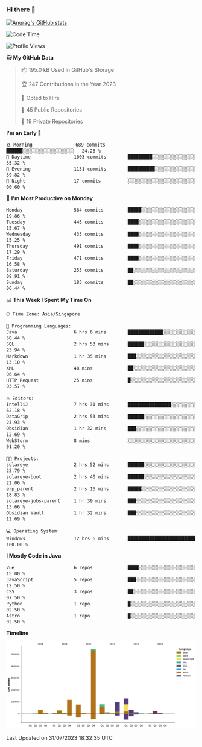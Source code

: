 ### Hi there 👋

[![Anurag's GitHub stats](https://github-readme-stats.vercel.app/api?username=xiumu2017&show_icons=true&theme=radical)](https://github.com/anuraghazra/github-readme-stats)

<!--
**xiumu2017/xiumu2017** is a ✨ _special_ ✨ repository because its `README.md` (this file) appears on your GitHub profile.

Here are some ideas to get you started:

- 🔭 I’m currently working on ...
- 🌱 I’m currently learning ...
- 👯 I’m looking to collaborate on ...
- 🤔 I’m looking for help with ...
- 💬 Ask me about ...
- 📫 How to reach me: ...
- 😄 Pronouns: ...
- ⚡ Fun fact: ...
-->

<!--START_SECTION:waka-->
![Code Time](http://img.shields.io/badge/Code%20Time-1%2C611%20hrs%202%20mins-blue)

![Profile Views](http://img.shields.io/badge/Profile%20Views-0-blue)

**🐱 My GitHub Data** 

> 📦 195.0 kB Used in GitHub's Storage 
 > 
> 🏆 247 Contributions in the Year 2023
 > 
> 💼 Opted to Hire
 > 
> 📜 45 Public Repositories 
 > 
> 🔑 19 Private Repositories 
 > 
**I'm an Early 🐤** 

```text
🌞 Morning                689 commits         ██████░░░░░░░░░░░░░░░░░░░   24.26 % 
🌆 Daytime                1003 commits        █████████░░░░░░░░░░░░░░░░   35.32 % 
🌃 Evening                1131 commits        ██████████░░░░░░░░░░░░░░░   39.82 % 
🌙 Night                  17 commits          ░░░░░░░░░░░░░░░░░░░░░░░░░   00.60 % 
```
📅 **I'm Most Productive on Monday** 

```text
Monday                   564 commits         █████░░░░░░░░░░░░░░░░░░░░   19.86 % 
Tuesday                  445 commits         ████░░░░░░░░░░░░░░░░░░░░░   15.67 % 
Wednesday                433 commits         ████░░░░░░░░░░░░░░░░░░░░░   15.25 % 
Thursday                 491 commits         ████░░░░░░░░░░░░░░░░░░░░░   17.29 % 
Friday                   471 commits         ████░░░░░░░░░░░░░░░░░░░░░   16.58 % 
Saturday                 253 commits         ██░░░░░░░░░░░░░░░░░░░░░░░   08.91 % 
Sunday                   183 commits         ██░░░░░░░░░░░░░░░░░░░░░░░   06.44 % 
```


📊 **This Week I Spent My Time On** 

```text
🕑︎ Time Zone: Asia/Singapore

💬 Programming Languages: 
Java                     6 hrs 6 mins        █████████████░░░░░░░░░░░░   50.44 % 
SQL                      2 hrs 53 mins       ██████░░░░░░░░░░░░░░░░░░░   23.94 % 
Markdown                 1 hr 35 mins        ███░░░░░░░░░░░░░░░░░░░░░░   13.10 % 
XML                      48 mins             ██░░░░░░░░░░░░░░░░░░░░░░░   06.64 % 
HTTP Request             25 mins             █░░░░░░░░░░░░░░░░░░░░░░░░   03.57 % 

🔥 Editors: 
IntelliJ                 7 hrs 31 mins       ████████████████░░░░░░░░░   62.18 % 
DataGrip                 2 hrs 53 mins       ██████░░░░░░░░░░░░░░░░░░░   23.93 % 
Obsidian                 1 hr 32 mins        ███░░░░░░░░░░░░░░░░░░░░░░   12.69 % 
WebStorm                 8 mins              ░░░░░░░░░░░░░░░░░░░░░░░░░   01.20 % 

🐱‍💻 Projects: 
solareye                 2 hrs 52 mins       ██████░░░░░░░░░░░░░░░░░░░   23.79 % 
solareye-boot            2 hrs 40 mins       ██████░░░░░░░░░░░░░░░░░░░   22.06 % 
erp_parent               2 hrs 16 mins       █████░░░░░░░░░░░░░░░░░░░░   18.83 % 
solareye-jobs-parent     1 hr 39 mins        ███░░░░░░░░░░░░░░░░░░░░░░   13.66 % 
Obsidian Vault           1 hr 32 mins        ███░░░░░░░░░░░░░░░░░░░░░░   12.69 % 

💻 Operating System: 
Windows                  12 hrs 6 mins       █████████████████████████   100.00 % 
```

**I Mostly Code in Java** 

```text
Vue                      6 repos             ████░░░░░░░░░░░░░░░░░░░░░   15.00 % 
JavaScript               5 repos             ███░░░░░░░░░░░░░░░░░░░░░░   12.50 % 
CSS                      3 repos             ██░░░░░░░░░░░░░░░░░░░░░░░   07.50 % 
Python                   1 repo              █░░░░░░░░░░░░░░░░░░░░░░░░   02.50 % 
Astro                    1 repo              █░░░░░░░░░░░░░░░░░░░░░░░░   02.50 % 
```



**Timeline**

![Lines of Code chart](https://raw.githubusercontent.com/xiumu2017/xiumu2017/main/assets/bar_graph.png)


 Last Updated on 31/07/2023 18:32:35 UTC
<!--END_SECTION:waka-->
